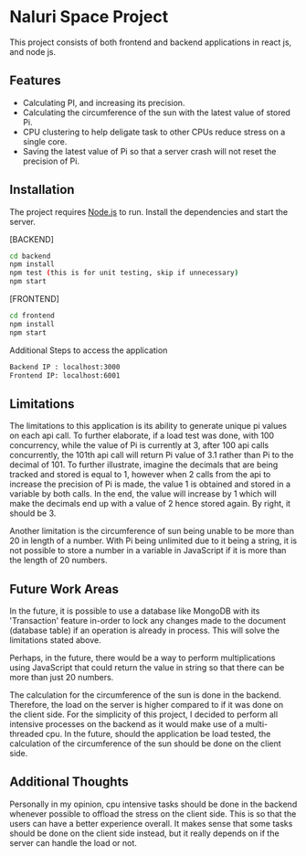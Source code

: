# Naluri Space Project

This project consists of both frontend and backend applications in react js, and node js.

## Features

- Calculating PI, and increasing its precision.
- Calculating the circumference of the sun with the latest value of stored Pi.
- CPU clustering to help deligate task to other CPUs reduce stress on a single core.
- Saving the latest value of Pi so that a server crash will not reset the precision of Pi.

## Installation

The project requires [Node.js](https://nodejs.org/) to run.
Install the dependencies and start the server.

[BACKEND]

```sh
cd backend
npm install
npm test (this is for unit testing, skip if unnecessary)
npm start
```

[FRONTEND]

```sh
cd frontend
npm install
npm start
```

Additional Steps to access the application

```sh
Backend IP : localhost:3000
Frontend IP: localhost:6001
```

## Limitations

The limitations to this application is its ability to generate unique pi values on each api call. To further elaborate, if a load test was done, with 100 concurrency, while the value of Pi is currently at 3, after 100 api calls concurrently, the 101th api call will return Pi value of 3.1 rather than Pi to the decimal of 101. To further illustrate, imagine the decimals that are being tracked and stored is equal to 1, however when 2 calls from the api to increase the precision of Pi is made, the value 1 is obtained and stored in a variable by both calls. In the end, the value will increase by 1 which will make the decimals end up with a value of 2 hence stored again. By right, it should be 3.

Another limitation is the circumference of sun being unable to be more than 20 in length of a number. With Pi being unlimited due to it being a string, it is not possible to store a number in a variable in JavaScript if it is more than the length of 20 numbers.

## Future Work Areas

In the future, it is possible to use a database like MongoDB with its 'Transaction' feature in-order to lock any changes made to the document (database table) if an operation is already in process. This will solve the limitations stated above.

Perhaps, in the future, there would be a way to perform multiplications using JavaScript that could return the value in string so that there can be more than just 20 numbers.

The calculation for the circumference of the sun is done in the backend. Therefore, the load on the server is higher compared to if it was done on the client side. For the simplicity of this project, I decided to perform all intensive processes on the backend as it would make use of a multi-threaded cpu. In the future, should the application be load tested, the calculation of the circumference of the sun should be done on the client side.

## Additional Thoughts

Personally in my opinion, cpu intensive tasks should be done in the backend whenever possible to offload the stress on the client side. This is so that the users can have a better experience overall. It makes sense that some tasks should be done on the client side instead, but it really depends on if the server can handle the load or not.
